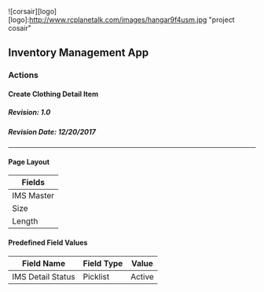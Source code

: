 ![corsair][logo]
[logo]:http://www.rcplanetalk.com/images/hangar9f4usm.jpg "project cosair"

## Inventory Management App
### Actions
#### Create Clothing Detail Item
##### Revision: 1.0
##### Revision Date: 12/20/2017
---
#### Page Layout
|Fields |
| ------- |
| IMS Master  |  
| Size |  
| Length |  

#### Predefined Field Values
|Field Name | Field Type | Value |
| ------- | -------- | ------- |
| IMS Detail Status | Picklist | Active |

